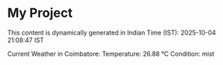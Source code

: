 # My Project

This content is dynamically generated in Indian Time (IST): 2025-10-04 21:08:47 IST


Current Weather in Coimbatore:
Temperature: 26.88 °C
Condition: mist
